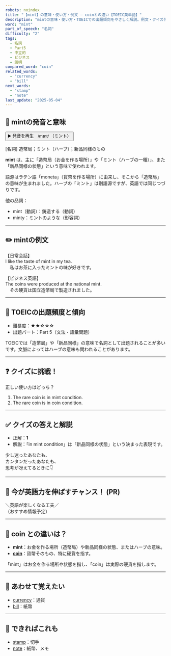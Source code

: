 ```yaml
---
robots: noindex
title: "【mint】の意味・使い方・例文 ― coinとの違い【TOEIC英単語】"
description: "mintの意味・使い方・TOEICでの出題傾向をやさしく解説。例文・クイズ付きでcoinとの違いもわかりやすく学べます。"
word: "mint"
part_of_speech: "名詞"
difficulty: "2"
tags:
  - 名詞
  - Part5
  - 中立的
  - ビジネス
  - 説明
compared_word: "coin"
related_words:
  - "currency"
  - "bill"
next_words:
  - "stamp"
  - "note"
last_update: "2025-05-04"
---
```


## 🔰 mintの発音と意味

<button class="play-audio" onclick="playTTS('mint')">
  <span class="play-audio-main">
    ▶️ 発音を再生　/mɪnt/
  </span>
  <span class="play-audio-sub">
    （ミント）
  </span>
</button>

[名詞] 造幣局；ミント（ハーブ）；新品同様のもの

**mint** は、主に「造幣局（お金を作る場所）」や「ミント（ハーブの一種）」、また「新品同様の状態」という意味で使われます。

語源はラテン語「moneta」（貨幣を作る場所）に由来し、そこから「造幣局」の意味が生まれました。ハーブの「ミント」は別語源ですが、英語では同じつづりです。

他の品詞：  
- mint（動詞）：鋳造する（動詞）
- minty：ミントのような（形容詞）

---

## ✏️ mintの例文

【日常会話】  
I like the taste of mint in my tea.  
　私はお茶に入ったミントの味が好きです。

【ビジネス英語】  
The coins were produced at the national mint.  
　その硬貨は国立造幣局で製造されました。

---

## 🎯 TOEICの出題頻度と傾向

- 難易度：★★☆☆☆
- 出題パート：Part 5（文法・語彙問題）

TOEICでは「造幣局」や「新品同様」の意味で名詞として出題されることが多いです。文脈によってはハーブの意味も問われることがあります。

---

## ❓ クイズに挑戦！

正しい使い方はどっち？

1. The rare coin is in mint condition.  
2. The rare coin is in coin condition.

---

## ✅ クイズの答えと解説

- 正解：**1**
- 解説：「in mint condition」は「新品同様の状態」という決まった表現です。

少し迷ったあなたも、  
カンタンだったあなたも、  
思考が冴えてるときに👇️

---

## 🚀 今が英語力を伸ばすチャンス！ (PR)

<div class="info-center">
＼英語が楽しくなる工夫／<br>  
（おすすめ情報予定）
</div>

---

## 🤔  coin との違いは？

- **mint**：お金を作る場所（造幣局）や新品同様の状態、またはハーブの意味。
- **[coin](/coin)**：貨幣そのもの、特に硬貨を指す。

「mint」はお金を作る場所や状態を指し、「coin」は実際の硬貨を指します。

---

## 🧩 あわせて覚えたい

- [currency](/currency)：通貨
- [bill](/bill)：紙幣

---

## 📖 できればこれも

- [stamp](/stamp)：切手
- [note](/note)：紙幣、メモ

<!-- cvid: aid15_bid25 -->
